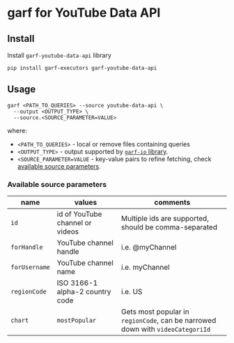 # garf for YouTube Data API

## Install

Install `garf-youtube-data-api` library

```
pip install garf-executors garf-youtube-data-api
```

## Usage

```
garf <PATH_TO_QUERIES> --source youtube-data-api \
  --output <OUTPUT_TYPE> \
  --source.<SOURCE_PARAMETER=VALUE>
```

where:

* `<PATH_TO_QUERIES>` - local or remove files containing queries
* `<OUTPUT_TYPE>` - output supported by [`garf-io` library](../garf_io/README.md).
* `<SOURCE_PARAMETER=VALUE` - key-value pairs to refine fetching, check [available source parameters](#available-source-parameters).

###  Available source parameters

| name | values| comments |
|----- | ----- | -------- |
| `id`   | id of YouTube channel or videos| Multiple ids are supported, should be comma-separated|
| `forHandle` | YouTube channel handle | i.e. @myChannel |
| `forUsername` | YouTube channel name | i.e. myChannel |
| `regionCode` | ISO 3166-1 alpha-2 country code | i.e. US |
| `chart` | `mostPopular` | Gets most popular in `regionCode`, can be narrowed down with `videoCategoriId` |
